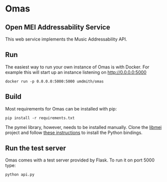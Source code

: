 # Omas
## Open MEI Addressability Service

This web service implements the Music Addressability API.

## Run

The easiest way to run your own instance of Omas is with Docker. For example
this will start up an instance listening on http://0.0.0.0:5000

    docker run -p 0.0.0.0:5000:5000 umdmith/omas

## Build

Most requirements for Omas can be installed with pip:

```pip install -r requirements.txt```

The pymei library, however, needs to be installed manually. Clone the [libmei](https://github.com/DDMAL/libmei)
project and follow [these instructions](https://github.com/DDMAL/libmei/wiki/Installing-the-Python-bindings)
to install the Python bindings.

## Run the test server

Omas comes with a test server provided by Flask. To run it on port 5000 type:

```python api.py```
